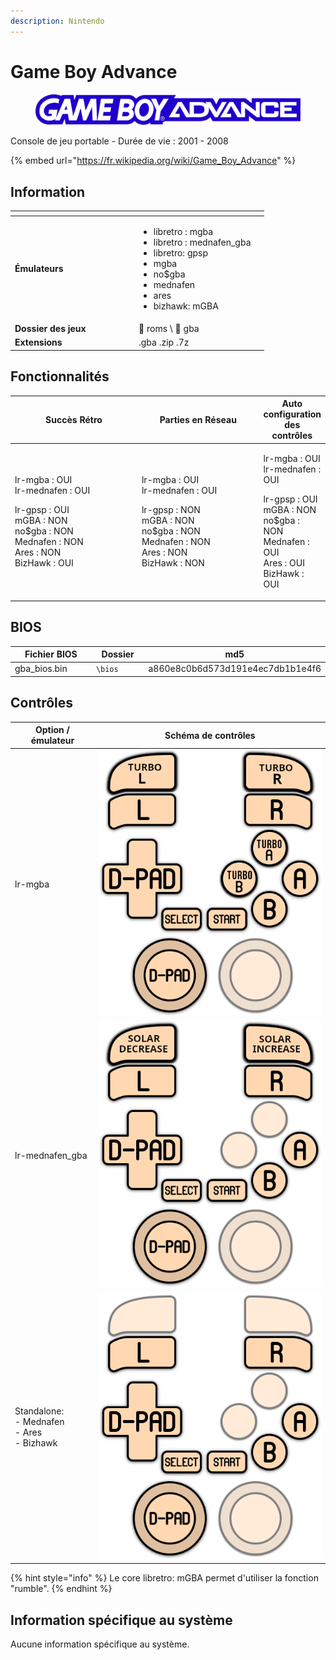 ```yaml
---
description: Nintendo
---
```


# Game Boy Advance

<div align="left"><figure><img src="https://raw.githubusercontent.com/fabricecaruso/es-theme-carbon/master/art/logos/gba.svg" alt=""><figcaption></figcaption></figure></div>

Console de jeu portable - Durée de vie : 2001 - 2008

{% embed url="https://fr.wikipedia.org/wiki/Game_Boy_Advance" %}

## Information

<table data-header-hidden><thead><tr><th width="184"></th><th></th><th data-hidden></th></tr></thead><tbody><tr><td><strong>Émulateurs</strong></td><td><ul><li>libretro : mgba</li><li>libretro : mednafen_gba</li><li>libretro: gpsp</li><li>mgba</li><li>no$gba</li><li>mednafen</li><li>ares</li><li>bizhawk: mGBA</li></ul></td><td></td></tr><tr><td><strong>Dossier des jeux</strong></td><td><span data-gb-custom-inline data-tag="emoji" data-code="1f4c1">📁</span> roms \ <span data-gb-custom-inline data-tag="emoji" data-code="1f4c2">📂</span> gba</td><td></td></tr><tr><td><strong>Extensions</strong></td><td>.gba .zip .7z</td><td></td></tr></tbody></table>

## Fonctionnalités

<table><thead><tr><th width="256">Succès Rétro</th><th width="243">Parties en Réseau</th><th>Auto configuration des contrôles</th></tr></thead><tbody><tr><td><p>lr-mgba : OUI<br>lr-mednafen : OUI</p><p>lr-gpsp : OUI<br>mGBA : NON<br>no$gba : NON<br>Mednafen : NON<br>Ares : NON<br>BizHawk : OUI</p></td><td><p>lr-mgba : OUI<br>lr-mednafen : OUI</p><p>lr-gpsp : NON<br>mGBA : NON<br>no$gba : NON<br>Mednafen : NON<br>Ares : NON<br>BizHawk : NON</p></td><td><p>lr-mgba : OUI<br>lr-mednafen : OUI</p><p>lr-gpsp : OUI<br>mGBA : NON<br>no$gba : NON<br>Mednafen : OUI<br>Ares : OUI<br>BizHawk : OUI</p></td></tr></tbody></table>

## BIOS

<table><thead><tr><th width="187">Fichier BIOS</th><th width="108">Dossier</th><th>md5</th></tr></thead><tbody><tr><td>gba_bios.bin</td><td><code>\bios</code></td><td>a860e8c0b6d573d191e4ec7db1b1e4f6</td></tr></tbody></table>

## Contrôles

| Option / émulateur                                      | Schéma de contrôles                                                                                                                    |
| ------------------------------------------------------- | -------------------------------------------------------------------------------------------------------------------------------------- |
| lr-mgba                                                 | <img src="https://github.com/RetroBat-Official/retrobat-tattoos/blob/main/default/gba_turbo.png?raw=true" alt="" data-size="original"> |
| lr-mednafen\_gba                                        | <img src="https://github.com/RetroBat-Official/retrobat-tattoos/blob/main/default/gba_solar.png?raw=true" alt="" data-size="original"> |
| <p>Standalone:<br>- Mednafen<br>- Ares<br>- Bizhawk</p> | <img src="https://github.com/RetroBat-Official/retrobat-tattoos/blob/main/default/gba.png?raw=true" alt="" data-size="original">       |

{% hint style="info" %}
Le core libretro: mGBA permet d'utiliser la fonction "rumble".
{% endhint %}

## Information spécifique au système

Aucune information spécifique au système.
